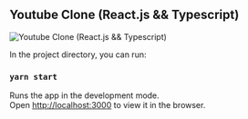 ## Youtube Clone (React.js && Typescript)

<img src="" alt="Youtube Clone (React.js && Typescript)
" />

In the project directory, you can run:

### `yarn start`

Runs the app in the development mode.<br />
Open [http://localhost:3000](http://localhost:3000) to view it in the browser.
